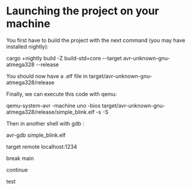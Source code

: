 # Launching the project on your machine

You first have to build the project with the next command (you may have installed nightly):

cargo +nightly build -Z build-std=core --target avr-unknown-gnu-atmega328 --release

You should now have a .elf file in target/avr-unknown-gnu-atmega328/release

Finally, we can execute this code with qemu:

qemu-system-avr -machine uno -bios target/avr-unknown-gnu-atmega328/release/simple_blink.elf -s -S

Then in another shell with gdb : 

avr-gdb simple_blink.elf

target remote localhost:1234

break main

continue


test



